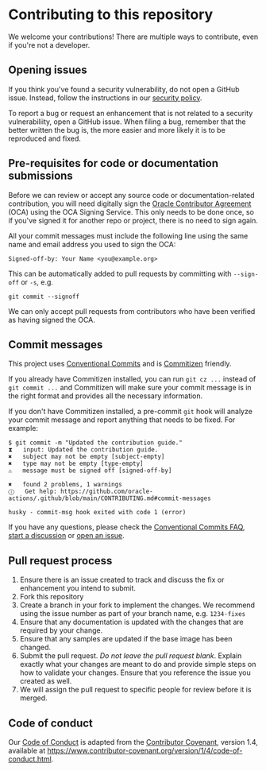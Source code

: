 # Contributing to this repository

We welcome your contributions! There are multiple ways to contribute, even if
you're not a developer.

## Opening issues

If you think you've found a security vulnerability, do not open a GitHub issue.
Instead, follow the instructions in our [security policy][SEC].

To report a bug or request an enhancement that is not related to a security
vulnerabiliity, open a GitHub issue. When filing a bug, remember that the better
written the bug is, the more easier and more likely it is to be reproduced and
fixed.

## Pre-requisites for code or documentation submissions

Before we can review or accept any source code or documentation-related
contribution, you will need digitally sign the [Oracle Contributor Agreement][OCA]
(OCA) using the OCA Signing Service. This only needs to be done once, so if
you've signed it for another repo or project, there is no need to sign again.

All your commit messages must include the following line using the same name and
email address you used to sign the OCA:

```text
Signed-off-by: Your Name <you@example.org>
```

This can be automatically added to pull requests by committing with `--sign-off`
or `-s`, e.g.

```text
git commit --signoff
```

We can only accept pull requests from contributors who have been verified as
having signed the OCA.

## Commit messages

This project uses [Conventional Commits][CONCOM] and is [Commitizen][CZ] friendly.

If you already have Commitizen installed, you can run `git cz ...` instead of
`git commit ...` and Commitizen will make sure your commit message is in the
right format and provides all the necessary information.

If you don't have Commitizen installed, a pre-commit `git` hook will analyze
your commit message and report anything that needs to be fixed. For example:

```shell
$ git commit -m "Updated the contribution guide."
⧗   input: Updated the contribution guide.
✖   subject may not be empty [subject-empty]
✖   type may not be empty [type-empty]
⚠   message must be signed off [signed-off-by]

✖   found 2 problems, 1 warnings
ⓘ   Get help: https://github.com/oracle-actions/.github/blob/main/CONTRIBUTING.md#commit-messages

husky - commit-msg hook exited with code 1 (error)
```

If you have any questions, please check the [Conventional Commits FAQ][CCFAQ],
[start a discussion][DISC] or [open an issue][ISSUE].

## Pull request process

1. Ensure there is an issue created to track and discuss the fix or enhancement
   you intend to submit.
1. Fork this repository
1. Create a branch in your fork to implement the changes. We recommend using
   the issue number as part of your branch name, e.g. `1234-fixes`
1. Ensure that any documentation is updated with the changes that are required
   by your change.
1. Ensure that any samples are updated if the base image has been changed.
1. Submit the pull request. *Do not leave the pull request blank*. Explain exactly
   what your changes are meant to do and provide simple steps on how to validate
   your changes. Ensure that you reference the issue you created as well.
1. We will assign the pull request to specific people for review before it is merged.

## Code of conduct

Our [Code of Conduct](./CODE_OF_CONDUCT.md) is adapted from the
[Contributor Covenant][CC], version 1.4, available at
 <https://www.contributor-covenant.org/version/1/4/code-of-conduct.html>.

[OCA]: https://oca.opensource.oracle.com
[CC]: https://www.contributor-covenant.org
[SEC]: ./SECURITY.md
[CONCOM]: https://www.conventionalcommits.org
[CZ]: https://commitizen.github.io/cz-cli/
[CCFAQ]: https://www.conventionalcommits.org/en/v1.0.0/#faq
[DISC]: ./discussions
[ISSUE]: ./issues
